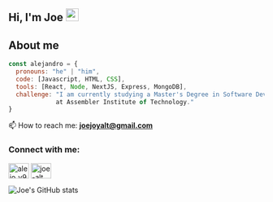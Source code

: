 ## Hi, I'm Joe <img src="https://media.giphy.com/media/hvRJCLFzcasrR4ia7z/giphy.gif" width="25px">

## About me
```javascript
const alejandro = {
  pronouns: "he" | "him",
  code: [Javascript, HTML, CSS],
  tools: [React, Node, NextJS, Express, MongoDB],
  challenge: "I am currently studying a Master's Degree in Software Development 
             at Assembler Institute of Technology."
}
```
📫 How to reach me: **joejoyalt@gmail.com**


<h3 align="left">Connect with me:</h3>
<p align="left">
<a href="https://www.instagram.com/joejoyjoy/" target="blank"><img align="center" src="https://raw.githubusercontent.com/rahuldkjain/github-profile-readme-generator/master/src/images/icons/Social/instagram.svg" alt="alejo_v94" height="30" width="40" /></a>
<a href="https://www.linkedin.com/in/joe-alt/" target="blank"><img align="center" src="https://raw.githubusercontent.com/rahuldkjain/github-profile-readme-generator/master/src/images/icons/Social/linked-in-alt.svg" alt="joe-alt" height="30" width="40" /></a>
</p>


![Joe's GitHub stats](https://github-readme-stats.vercel.app/api?username=joejoyjoy&hide=contribs,prs)


<!--
**joejoyjoy/joejoyjoy** is a ✨ _special_ ✨ repository because its `README.md` (this file) appears on your GitHub profile.

Here are some ideas to get you started:

- 🔭 I’m currently working on ...
- 🌱 I’m currently learning ...
- 👯 I’m looking to collaborate on ...
- 🤔 I’m looking for help with ...
- 💬 Ask me about ...
- 📫 How to reach me: ...
- 😄 Pronouns: ...
- ⚡ Fun fact: ...
-->

